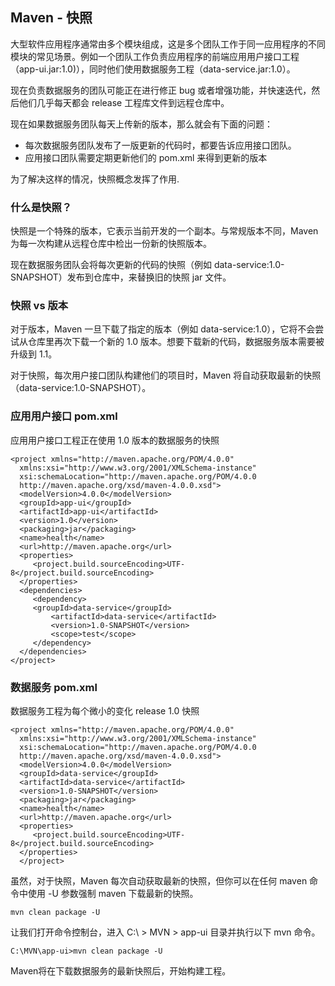 ## Maven - 快照
大型软件应用程序通常由多个模块组成，这是多个团队工作于同一应用程序的不同模块的常见场景。例如一个团队工作负责应用程序的前端应用用户接口工程（app-ui.jar:1.0)），同时他们使用数据服务工程（data-service.jar:1.0）。

现在负责数据服务的团队可能正在进行修正 bug 或者增强功能，并快速迭代，然后他们几乎每天都会 release 工程库文件到远程仓库中。

现在如果数据服务团队每天上传新的版本，那么就会有下面的问题：
- 每次数据服务团队发布了一版更新的代码时，都要告诉应用接口团队。
- 应用接口团队需要定期更新他们的 pom.xml 来得到更新的版本


为了解决这样的情况，快照概念发挥了作用.

### 什么是快照？
快照是一个特殊的版本，它表示当前开发的一个副本。与常规版本不同，Maven 为每一次构建从远程仓库中检出一份新的快照版本。

现在数据服务团队会将每次更新的代码的快照（例如 data-service:1.0-SNAPSHOT）发布到仓库中，来替换旧的快照 jar 文件。

### 快照 vs 版本
对于版本，Maven 一旦下载了指定的版本（例如 data-service:1.0），它将不会尝试从仓库里再次下载一个新的 1.0 版本。想要下载新的代码，数据服务版本需要被升级到 1.1。

对于快照，每次用户接口团队构建他们的项目时，Maven 将自动获取最新的快照（data-service:1.0-SNAPSHOT）。

### 应用用户接口 pom.xml
应用用户接口工程正在使用 1.0 版本的数据服务的快照

```
<project xmlns="http://maven.apache.org/POM/4.0.0" 
  xmlns:xsi="http://www.w3.org/2001/XMLSchema-instance"
  xsi:schemaLocation="http://maven.apache.org/POM/4.0.0 
  http://maven.apache.org/xsd/maven-4.0.0.xsd">
  <modelVersion>4.0.0</modelVersion>
  <groupId>app-ui</groupId>
  <artifactId>app-ui</artifactId>
  <version>1.0</version>
  <packaging>jar</packaging>
  <name>health</name>
  <url>http://maven.apache.org</url>
  <properties>
     <project.build.sourceEncoding>UTF-8</project.build.sourceEncoding>
  </properties>
  <dependencies>
     <dependency>
     <groupId>data-service</groupId>
         <artifactId>data-service</artifactId>
         <version>1.0-SNAPSHOT</version>
         <scope>test</scope>
     </dependency>
  </dependencies>
</project>
```

### 数据服务 pom.xml
数据服务工程为每个微小的变化 release 1.0 快照

```
<project xmlns="http://maven.apache.org/POM/4.0.0" 
  xmlns:xsi="http://www.w3.org/2001/XMLSchema-instance"
  xsi:schemaLocation="http://maven.apache.org/POM/4.0.0 
  http://maven.apache.org/xsd/maven-4.0.0.xsd">
  <modelVersion>4.0.0</modelVersion>
  <groupId>data-service</groupId>
  <artifactId>data-service</artifactId>
  <version>1.0-SNAPSHOT</version>
  <packaging>jar</packaging>
  <name>health</name>
  <url>http://maven.apache.org</url>
  <properties>
     <project.build.sourceEncoding>UTF-8</project.build.sourceEncoding>
  </properties>
  </project>
```
 虽然，对于快照，Maven 每次自动获取最新的快照，但你可以在任何 maven 命令中使用 -U 参数强制 maven 下载最新的快照。

```
mvn clean package -U
```
让我们打开命令控制台，进入 C:\ > MVN > app-ui 目录并执行以下 mvn 命令。
```
C:\MVN\app-ui>mvn clean package -U
```
Maven将在下载数据服务的最新快照后，开始构建工程。

